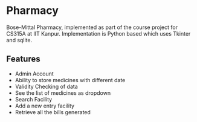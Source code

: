 # Pharmacy
Bose-Mittal Pharmacy, implemented as part of the course project for CS315A at IIT Kanpur.
Implementation is Python based which uses Tkinter and sqlite.

## Features
- Admin Account
- Ability to store medicines with different date
- Validity Checking of data
- See the list of medicines as dropdown
- Search Facility
- Add a new entry facility
- Retrieve all the bills generated
